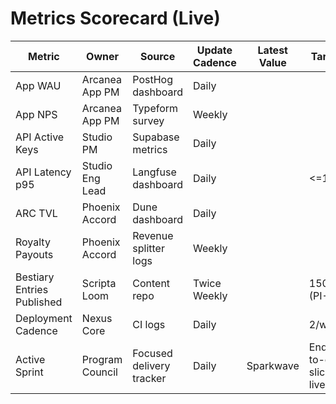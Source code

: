 # Metrics Scorecard (Live)

| Metric | Owner | Source | Update Cadence | Latest Value | Target |
|--------|-------|--------|----------------|--------------|--------|
| App WAU | Arcanea App PM | PostHog dashboard | Daily | | |
| App NPS | Arcanea App PM | Typeform survey | Weekly | | |
| API Active Keys | Studio PM | Supabase metrics | Daily | | |
| API Latency p95 | Studio Eng Lead | Langfuse dashboard | Daily | | <=1.5s |
| ARC TVL | Phoenix Accord | Dune dashboard | Daily | | |
| Royalty Payouts | Phoenix Accord | Revenue splitter logs | Weekly | | |
| Bestiary Entries Published | Scripta Loom | Content repo | Twice Weekly | | 150 (PI-1) |
| Deployment Cadence | Nexus Core | CI logs | Daily | | 2/week |
| Active Sprint | Program Council | Focused delivery tracker | Daily | Sparkwave | End-to-end slice live |
